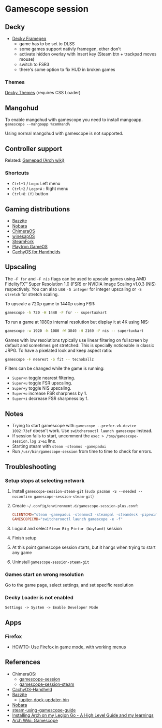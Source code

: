 # Gamescope session

## Decky

- [Decky Framegen](https://github.com/xXJSONDeruloXx/Decky-Framegen)
  - game has to be set to DLSS
  - some games support nativly framegen, other don't
  - activate hidden overlay with Insert key (Steam btn + trackpad moves mouse)
  - switch to FSR3
  - there's some option to fix HUD in broken games

### Themes

[Decky Themes](https://deckthemes.com/) (requires CSS Loader)

## Mangohud

To enable mangohud with gamescope you need to install mangoapp. `gamescope --mangoapp %command%`

Using normal mangohud with gamescope is not supported.

## Controller support

Related: [Gamepad (Arch wiki)](https://wiki.archlinux.org/title/Gamepad)

### Shortcuts

- `Ctrl+1` / `Logo`: Left menu
- `Ctrl+2` / `Logo+A` : Right menu
- `Ctrl+8`: `(Y)` button

## Gaming distributions

- [Bazzite](https://bazzite.gg/)
- [Nobara](https://nobaraproject.org/)
- [ChimeraOS](https://chimeraos.org/)
- [winesapOS](https://github.com/LukeShortCloud/winesapOS)
- [SteamFork](https://github.com/steamfork)
- [Playtron GameOS](https://www.playtron.one/)
- [CachyOS for Handhelds](https://github.com/CachyOS/CachyOS-Handheld)

## Upscaling

The `-F fsr` and `-F nis` flags can be used to upscale games using AMD FidelityFX™ Super Resolution 1.0 (FSR) or NVIDIA Image Scaling v1.0.3 (NIS) respectively. You can also use `-S integer` for integer upscaling or `-S stretch` for stretch scaling.

To upscale a 720p game to 1440p using FSR:

```sh
gamescope -h 720 -H 1440 -F fsr -- supertuxkart
```

To run a game at 1080p internal resolution but display it at 4K using NIS:

```sh
gamescope -w 1920 -h 1080 -W 3840 -H 2160 -F nis -- supertuxkart
```

Games with low resolutions typically use linear filtering on fullscreen by default and sometimes get stretched. This is specially noticeable in classic JRPG. To have a pixelated look and keep aspect ratio:

```sh
gamescope -F nearest -S fit -- tecnoballz
```

Filters can be changed while the game is running:

- `Super+n` toggle nearest filtering.
- `Super+u` toggle FSR upscaling.
- `Super+y` toggle NIS upscaling.
- `Super+o` increase FSR sharpness by 1.
- `Super+i` decrease FSR sharpness by 1.

## Notes

- Trying to start gamescope with `gamescope --prefer-vk-device 1002:73ef` doesn't work. Use `switcherooctl launch gamescope` instead.
- If session fails to start, uncomment the `exec > /tmp/gamescope-session.log 2>&1` line.
- Starting steam with `steam -steamos -gamepadui`
- Run `/usr/bin/gamescope-session` from time to time to check for errors.

## Troubleshooting

### Setup stops at selecting network

1. Install `gamescope-session-steam-git` (`sudo pacman -S --needed --noconfirm gamescope-session-steam-git`)
2. Create `~/.config/environment.d/gamescope-session-plus.conf`:

   ```conf
   CLIENTCMD="steam -gamepadui -steamos3 -steampal -steamdeck -pipewire-dmabuf"
   GAMESCOPECMD="switcherooctl launch gamescope -e -f"
   ```

3. Logout and select `Steam Big Pictur (Wayland)` session
4. Finish setup
5. At this point gamescope session starts, but it hangs when trying to start any game
6. Uninstall `gamescope-session-steam-git`

### Games start on wrong resolution

Go to the game page, select settings, and set specific resolution

### Decky Loader is not enabled

`Settings -> System -> Enable Developer Mode`

## Apps

### Firefox

- [HOWTO: Use Firefox in game mode, with working menus](https://www.reddit.com/r/SteamDeck/comments/18sm4vf/howto_use_firefox_in_game_mode_with_working_menus/)

## References

- ChimeraOS:
  - [gamescope-session](https://github.com/ChimeraOS/gamescope-session)
  - [gamescope-session-steam](https://github.com/ChimeraOS/gamescope-session-steam)
- [CachyOS-Handheld](https://github.com/CachyOS/CachyOS-Handheld)
- [Bazzite](https://github.com/ublue-os/bazzite)
  - [jupiter-dock-updater-bin](https://gitlab.com/evlaV/jupiter-dock-updater-bin)
- [Nobara](https://github.com/Nobara-Project/steamdeck-edition-packages)
- [steam-using-gamescope-guide](https://github.com/shahnawazshahin/steam-using-gamescope-guide)
- [Installing Arch on my Legion Go - A High Level Guide and my learnings](https://gaming.lenovo.com/legion-go/post/installing-arch-on-my-legion-go---a-high-level-guide-and-my-learnings-tUz9yvPwS1spaZw)
- [Arch Wiki: Gamescope](https://wiki.archlinux.org/title/Gamescope)
